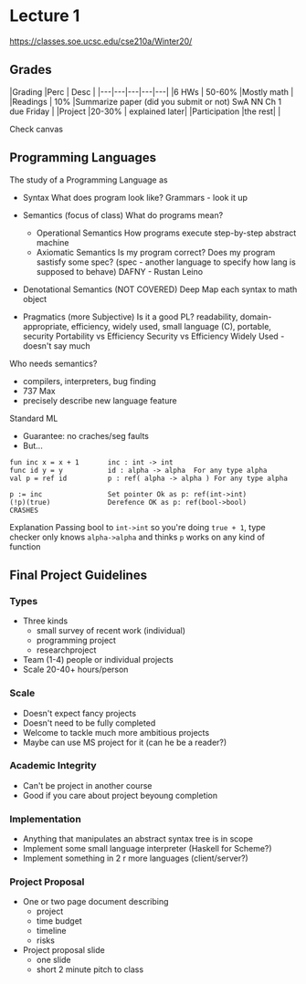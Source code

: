 # Lecture 1
https://classes.soe.ucsc.edu/cse210a/Winter20/
## Grades
|Grading |Perc    | Desc  |
|---|---|---|---|---|
|6 HWs   | 50-60%  |Mostly math   |
|Readings   | 10%  |Summarize paper (did you submit or not) SwA NN Ch 1 due Friday   |
|Project    |20-30%   | explained later|
|Participation |the rest| |

Check canvas

## Programming Languages
The study of a Programming Language as
* Syntax
What does program look like?
Grammars - look it up

* Semantics (focus of class)
What do programs mean?
    - Operational Semantics
    How programs execute
    step-by-step abstract machine
    - Axiomatic Semantics
    Is my program correct?
    Does my program sastisfy some spec?
    (spec - another language to specify how lang is supposed to behave)
    DAFNY - Rustan Leino
* Denotational Semantics (NOT COVERED)
Deep
Map each syntax to math object
* Pragmatics (more Subjective)
Is it a good PL?
readability, domain-appropriate, efficiency, widely used, small language (C), portable, security
Portability vs Efficiency
Security vs Efficiency
Widely Used - doesn't say much

Who needs semantics?
- compilers, interpreters, bug finding
- 737 Max
- precisely describe new language feature

Standard ML
- Guarantee: no craches/seg faults
- But...
```
fun inc x = x + 1       inc : int -> int
func id y = y           id : alpha -> alpha  For any type alpha
val p = ref id          p : ref( alpha -> alpha ) For any type alpha

p := inc                Set pointer Ok as p: ref(int->int)
(!p)(true)              Derefence OK as p: ref(bool->bool)
CRASHES
```
Explanation
Passing bool to `int->int` so you're doing `true + 1`, type checker only knows `alpha->alpha` and thinks `p` works on any kind of function

## Final Project Guidelines
### Types
- Three kinds
    -  small survey of recent work (individual)
    - programming project
    - researchproject
- Team (1-4) people or individual projects
- Scale 20-40+ hours/person
### Scale
- Doesn't expect fancy projects
- Doesn't need to be fully completed
- Welcome to tackle much  more ambitious projects
- Maybe can use MS project for it (can he be a reader?)
### Academic Integrity
- Can't be project in another course
- Good if you care about project beyoung completion

### Implementation
- Anything that manipulates an abstract syntax tree is in scope
- Implement some small language interpreter (Haskell for Scheme?)
- Implement something in 2 r more languages (client/server?)

### Project Proposal
- One or two page document describing
    - project
    - time budget
    - timeline
    - risks
- Project proposal slide
    - one slide
    - short 2 minute pitch to class

